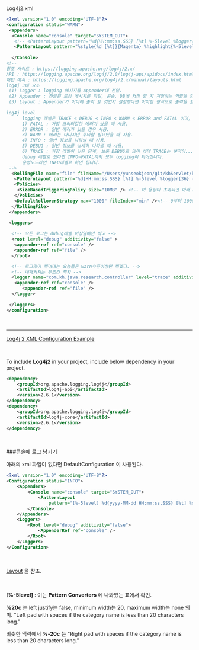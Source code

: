 <br>

Log4j2.xml

```xml
<?xml version="1.0" encoding="UTF-8"?>
<configuration status="WARN">
 <appenders>
  <Console name="console" target="SYSTEM_OUT">
   <!-- <PatternLayout pattern="%d{HH:mm:ss.SSS} [%t] %-5level %logger{36} - %msg%n" /> -->
   <PatternLayout pattern="%style{%d [%t]}{Magenta} %highlight{%-5level: %msg%n%throwable}" />
   
  </Console>
<!--
참조 사이트 : https://logging.apache.org/log4j/2.x/
API : https://logging.apache.org/log4j/2.0/log4j-api/apidocs/index.html?overview-summary.html
패턴 예시 : https://logging.apache.org/log4j/2.x/manual/layouts.html
log4j 3대 요소
 (1) Logger : logging 메시지를 Appender에 전달.
 (2) Appender : 전달된 로깅 메시지를 파일, 콘솔, DB에 저장 할 지 지정하는 역할을 한다.
 (3) Layout : Appender가 어디에 출력 할 것인지 결정했다면 어떠한 형식으로 출력을 할 지 출력 layout을 결정
 
log4j level
      logging 레벨은 TRACE < DEBUG < INFO < WARN < ERROR and FATAL 이며,
      1) FATAL : 가장 크리티컬한 에러가 났을 때 사용.
      2) ERROR : 일반 에러가 났을 경우 사용.
      3) WARN : 에러는 아니지만 주의할 필요있을 때 사용.
      4) INFO : 일반 정보를 나타날 때 사용.
      5) DEBUG : 일반 정보를 상세히 나타낼 때 사용.
      6) TRACE : 가장 레벨이 낮은 단계, 보통 DEBUG로 많이 하며 TRACE는 본적이...;
      debug 레벨로 했다면 INFO~FATAL까지 모두 logging이 되어집니다.
      운영모드라면 INFO레벨로 하면 됩니다.  
 -->
  <RollingFile name="file" fileName="/Users/yunseokjeon/git/khServlet/khWorkspace/thirdWebProject/logs/all.log" filePattern="logs/all.%i.%d{yyyy-MM-dd}.log">
   <PatternLayout pattern="%d{HH:mm:ss.SSS} [%t] %-5level %logger{36} - %msg%n" />
   <Policies>
    <SizeBasedTriggeringPolicy size="10MB" /> <!-- 이 용량이 초과되면 아래 DefaultRolloverStrategy 정책만큼 넘버링 할거다. -->
   </Policies>
   <DefaultRolloverStrategy max="1000" fileIndex="min" /><!-- 0부터 1000개 까지만 만들거다 1000개 초과되면 파일이 더생성안된다. -->
  </RollingFile>
 </appenders>

 <loggers>
 
  <!-- 모든 로그는 dubug레벨 이상일때만 찍고 -->
  <root level="debug" additivity="false" >
   <appender-ref ref="console" />
   <appender-ref ref="file" />
  </root>

  <!-- 로그많이 찍어대는 요놈들은 warn수준이상만 찍겠다. -->
  <!-- 내패키지는 무조건 찍자 -->
  <logger name="com.kh.java.research.controller" level="trace" additivity="false" >
   <appender-ref ref="console" />
	  <appender-ref ref="file" />
  </logger>

 </loggers>
</configuration>
```



<br>

<hr>

[Log4j 2 XML Configuration Example](https://howtodoinjava.com/log4j2/log4j-2-xml-configuration-example/)

<br>

To include **Log4j2** in your project, include below dependency in your project. <br>

```xml
<dependency>
    <groupId>org.apache.logging.log4j</groupId>
    <artifactId>log4j-api</artifactId>
    <version>2.6.1</version>
</dependency>
<dependency>
    <groupId>org.apache.logging.log4j</groupId>
    <artifactId>log4j-core</artifactId>
    <version>2.6.1</version>
</dependency>
```



<br>

###콘솔에 로그 남기기 

아래의 xml 파일이 없다면 DefaultConfiguration 이 사용된다.

```xml
<?xml version="1.0" encoding="UTF-8"?>
<Configuration status="INFO">
    <Appenders>
        <Console name="console" target="SYSTEM_OUT">
            <PatternLayout
                pattern="[%-5level] %d{yyyy-MM-dd HH:mm:ss.SSS} [%t] %c{1} - %msg%n" />
        </Console>
    </Appenders>
    <Loggers>
        <Root level="debug" additivity="false">
            <AppenderRef ref="console" />
        </Root>
    </Loggers>
</Configuration>

```



<br>

[Layout](https://logging.apache.org/log4j/2.x/manual/layouts.html) 을 참조.

<br>

**[%-5level]** : 이는 **Pattern Converters** 에 나와있는 표에서 확인. <br>

**%20c** 는 left justify는 false, minimum width는 20, maximum width는 none 의미. "Left pad with spaces if the category name is less than 20 characters long." <br>

비슷한 맥락에서 **%-20c** 는 "Right pad with spaces if the category name is less than 20 characters long." <br>







<br>
























